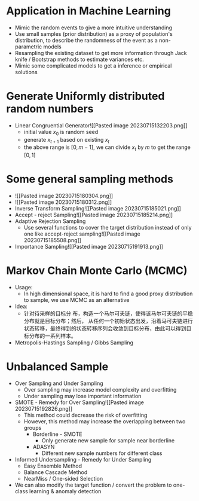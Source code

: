# Application in Machine Learning
* Mimic the random events to give a more intuitive understanding
* Use small samples (prior distribution) as a proxy of population's distribution, to describe the randomness of the event as a non-parametric models
* Resampling the existing dataset to get more information through Jack knife / Bootstrap methods to estimate variances etc.
* Mimic some complicated models to get a inference or empirical solutions
# Generate Uniformly distributed random numbers
- Linear Congruential Generator![[Pasted image 20230715132203.png]]
	- initial value $x_0$ is random seed
	- generate $x_{t+1}$ based on existing $x_t$
	- the above range is $[0,m-1]$,  we can divide $x_t$ by $m$ to get the range $[0,1]$
# Some general sampling methods
- ![[Pasted image 20230715180304.png]]
- ![[Pasted image 20230715180312.png]]
- Inverse Transform Sampling![[Pasted image 20230715185021.png]]
- Accept - reject Sampling![[Pasted image 20230715185214.png]]
- Adaptive Rejection Sampling
	- Use several functions to cover the target distribution instead of only one like accept-reject sampling![[Pasted image 20230715185508.png]]
- Importance Sampling![[Pasted image 20230715191913.png]]
# Markov Chain Monte Carlo (MCMC)
- Usage:
	- In high dimensional space, it is hard to find a good proxy distribution to sample, we use MCMC as an alternative
- Idea:
	- 针对待采样的目标分  布，构造一个马尔可夫链，使得该马尔可夫链的平稳分布就是目标分布；然后，  从任何一个初始状态出发，沿着马可夫链进行状态转移，最终得到的状态转移序列会收敛到目标分布，由此可以得到目标分布的一系列样本。
- Metropolis-Hastings Sampling / Gibbs Sampling
# Unbalanced Sample
- Over Sampling and Under Sampling
	- Over sampling may increase model complexity and overfitting
	- Under sampling may lose important information
- SMOTE - Remedy for Over Sampling![[Pasted image 20230715192826.png]]
	- This method could decrease the risk of overfitting
	- However, this method may increase the overlapping between two groups
		- Borderline - SMOTE
			- Only generate new sample for sample near borderline
		- ADASYN
			- Different new sample numbers for different class
- Informed Undersampling - Remedy for Under Sampling
	- Easy Ensemble Method
	- Balance Cascade Method
	- NearMiss / One-sided Selection
- We can also modify the target function / convert the problem to one-class learning & anomaly detection

